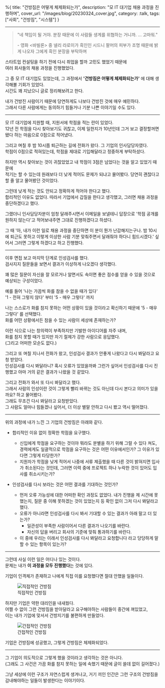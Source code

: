 %{
title: "건방짐은 어떻게 체제화되는가",
description: "모 IT 대기업 채용 과정을 진행하며",
cover_url: "/images/blog/20230324_cover.jpg",
category: :talk,
tags: ["사회", "건방짐", "시스템"]
}

---

> "네 책임이 될 거야. 분장 때문에 이 사람들 생계를 위협하는 거니까. ... 고마워."
>
> \- 영화 <바빌론> 중 넬리 라로이가 흑인인 시드니 팔머의 피부가 조명 때문에 밝게 나오자 그에게 흑인 분장을 부탁하며

스타트업 컨설팅을 하기 전에 다시 취업을 할까 고민도 했었기 때문에\
여러 회사들의 채용 과정을 진행했었다.

그 중 모 IT 대기업도 있었는데, 그 과정에서 **'건방짐은 어떻게 체제화되는가'** 에 대해 생각해볼 기회가 있었다.\
시간도 꽤 지났으니 글로 정리해보려고 한다.

내가 건방진 사람이기 때문에 당연하게도 나보다 건방진 것에 매우 예민하다.\
그래서 다른 사람에게는 동의하기 힘들거나 기분 나쁜 이야기일 수도 있다.

---

모 IT 대기업에 지원할 때, 지원서에 학점을 적는 란이 있었다.\
12년 전 학점을 다시 찾아보기도 귀찮고, 이제 일한지가 10년인데 그거 보고 결정할꺼면 됐다 하는 마음으로 0점으로 적어냈다.

그리고 며칠 후 밤 10시쯤 퇴근하는 길에 전화가 왔다. 그 기업의 인사담당자였다.\
학점이 0점으로 적혀있는데, 학점을 제대로 기입해달라고 정중하게 부탁하셨다.

하지만 역시 찾아보는 것이 귀찮았었고 내 학점이 3점은 넘었다는 것을 알고 있었기 때문에\
적기는 할 수 있는데 원래보다 더 낮게 적어도 문제가 되냐고 물어봤다. 당연히 괜찮다고 할 줄 알고 물어봤던 것이었다.

그런데 낮게 적는 것도 안되고 정확하게 적어야 한다고 했다.\
합리적인 이유도 없었다. 따라서 기업에서 갑질을 한다고 생각했고, 그러면 채용 과정을 중단하겠다고 했다.

그랬더니 인사담당자분이 엄청 달래주시면서 이메일을 보낼테니 답장으로 '학점 공개를 원하지 않는다'고 적어보내주면 그대로 진행하겠다고 하셨다.

그 때 '아, 내가 이런 일로 채용 과정을 중단하면 이 분이 뭔가 난감해지는구나. 밤 10시에 퇴근도 못하고 이렇게 이상한 사람 기분 맞춰주면서 달래줘야 하다니 힘드시겠다.' 싶어서 그러면 그렇게 하겠다고 하고 진행했다.

---

이후 면접 보고 마지막 단계로 인성검사를 했다.\
검사지지 질문들을 보면서 결과가 이상하게 나오겠다 생각했다.

꽤 많은 질문이 자신을 잘 모르거나 알면서도 속이면 좋은 점수를 얻을 수 있을 것으로 예상되는 구성이었다.

예를 들어 '나는 가끔씩 화를 참을 수 없을 때가 있다'\
'1 - 전혀 그렇지 않다' 부터 '5 - 매우 그렇다' 까지

나는 스스로가 화를 참지 못하는 어떤 상황이 있을 것이라고 확신하기 때문에 '5 - 매우 그렇다' 를 선택했다.\
화를 어떤 상황에서든 참을 수 있는 사람이 세상에 존재하는가?

이런 식으로 나는 창의력이 부족하지만 기발한 아이디어를 자주 내며,\
화를 참지 못할 때가 있지만 자기 절제가 강한 사람으로 응답했다.\
(그리고 어떠한 모순도 없다.)

그리고 또 며칠 지나서 전화가 왔고, 인성검사 결과가 안좋게 나왔다고 다시 봐달라고 요청 받았다.\
인성검사를 다시 봐달라니? 혹시 오류가 있었을까봐 그런가 싶어서 인성검사를 다시 진행했고 아마 거의 같은 결과가 나왔을 것 같았다.

그리고 전화가 와서 또 다시 봐달라고 했다.\
그래서 사람의 인성이란 것이 그렇게 빨리 바뀌는 것도 아닌데 다시 본다고 의미가 있을까요? 하고 물어봤다.\
그래도 무조건 다시 봐달라고 요청받았다.\
그 사람도 얼마나 힘들겠나 싶어서, 더 이상 별말 안하고 다시 봤고 역시 떨어졌다.

---

위의 과정에 내가 느낀 그 기업의 건방짐은 아래와 같다.

- 합리적인 이유 없이 정확한 학점을 요구했다.

  - 신입에게 학점을 요구하는 것이야 뭐라도 분별을 하기 위해 그럴 수 있다 쳐도, 경력에게도 일괄적으로 학점을 요구하는 것은 어떤 이유에서인가? 그 이유가 있다면 그렇게 타당한가?
  - 지원자가 학점을 낮게 적어서 나중에 서류 제출했을 때 다른 것이 밝혀지면 입사가 취소된다는 것인데, 그러면 이력 중에 프로젝트 하나 누락한 것이 있어도 입사를 취소시키는가?

- 인성검사를 다시 보라는 것은 어떤 결과를 기대하는 것인가?

  - 먼저 오류 가능성에 대한 어떠한 확인 과정도 없었다. 내가 진행을 제 시간에 못했는지, 질문 중 이해 못하겠는 것이 있었는지 등 확인 없이 그저 다시 봐달라고 했다.
  - 오류가 아니라면 인성검사를 다시 봐서 기대할 수 있는 결과가 아래 말고 더 있는가?
    - 일관성이 부족한 사람이어서 다른 결과가 나오기를 바란다.
    - 자신의 답을 버리고 회사의 기준에 맞춰 통과하기를 바란다.
  - 이 중에 우리는 이래서 인성검사를 다시 봐달라고 요청합니다 라고 당당하게 말할 수 있는 항목이 있는가?

---

그런데 사실 이런 일은 어디나 있는 것이다.\
문제는 내가 **이 과정을 모두 진행했다**는 것에 있다.

기업이 인격체가 존재하고 나에게 직접 이를 요청했다면 절대 안했을 일들이다.

<figure>
  <img src="/images/blog/20230324_impertinence_1.png" alt="직접적인 건방짐">
  <figcaption>직접적인 건방짐</figcaption>
</figure>

하지만 기업은 약한 대리인을 내새웠다.\
어쩔 수 없이 그런 건방짐을 받아달라고 요구해야하는 사람들이 중간에 껴있었고,\
이는 내가 기업에 맞서서 건방지기를 불편하게 만들었다.

<figure>
  <img src="/images/blog/20230324_impertinence_2.png" alt="간접적인 건방짐">
  <figcaption>간접적인 건방짐</figcaption>
</figure>

기업은 건방짐에 성공했고, 그렇게 건방짐은 체제화되었다.

---

그 기업이 의도적으로 그렇게 했을 것이라고 생각하는 것은 아니다.\
(그래도 그 사건은 가끔 화를 참지 못하는 일에 속했기 때문에 글이 쓸데 없이 길어졌다.)

그냥 세상에 이런 구조가 자연스럽게 생겨나고, 거기 끼인 인간은 그런 구조의 건방짐을 감내해야하는 일들이 발생한다는 이야기이다.
